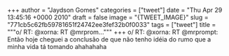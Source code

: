
+++
author = "Jaydson Gomes"
categories = ["tweet"]
date = "Thu Apr 29 13:45:16 +0000 2010"
draft = false
image = "{TWEET_IMAGE}"
slug = "771cb5c62fb59781651f24742ee3fef32b0f0033"
tags = ["tweet"]
title = """o/ RT: @xorna: RT @mrprom..."""
+++
o/ RT: @xorna: RT @mrprompt: Então hoje cheguei a conclusão de que não tenho idéia do rumo que a minha vida tá tomando ahahahaha
